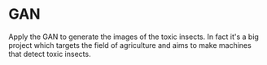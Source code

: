 # GAN
Apply the GAN to generate the images of the toxic insects.
In fact it's a big project which targets the field of agriculture and aims to make machines that detect toxic insects.

